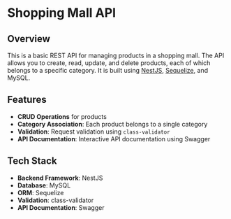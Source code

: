 # Shopping Mall API

## Overview

This is a basic REST API for managing products in a shopping mall. The API allows you to create, read, update, and delete products, each of which belongs to a specific category. It is built using [NestJS](https://nestjs.com/), [Sequelize](https://sequelize.org/), and MySQL.

## Features

- **CRUD Operations** for products
- **Category Association**: Each product belongs to a single category
- **Validation**: Request validation using `class-validator`
- **API Documentation**: Interactive API documentation using Swagger

## Tech Stack

- **Backend Framework**: NestJS
- **Database**: MySQL
- **ORM**: Sequelize
- **Validation**: class-validator
- **API Documentation**: Swagger